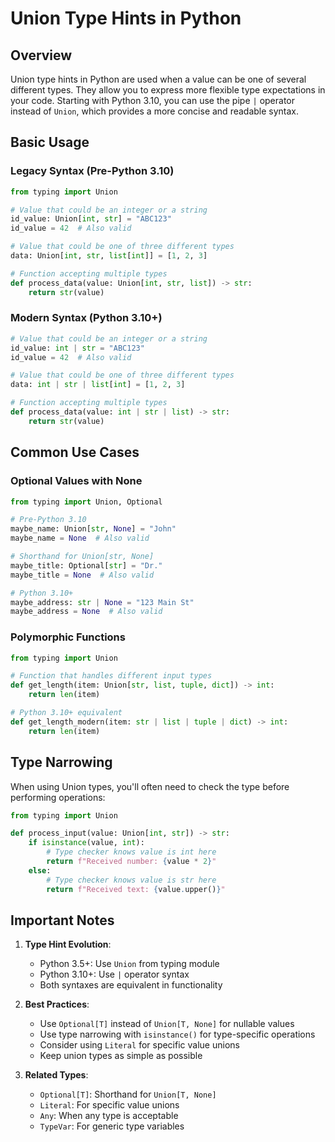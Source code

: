 # Union Type Hints in Python

## Overview
Union type hints in Python are used when a value can be one of several different types. They allow you to express more flexible type expectations in your code. Starting with Python 3.10, you can use the pipe `|` operator instead of `Union`, which provides a more concise and readable syntax.

## Basic Usage

### Legacy Syntax (Pre-Python 3.10)
```python
from typing import Union

# Value that could be an integer or a string
id_value: Union[int, str] = "ABC123"
id_value = 42  # Also valid

# Value that could be one of three different types
data: Union[int, str, list[int]] = [1, 2, 3]

# Function accepting multiple types
def process_data(value: Union[int, str, list]) -> str:
    return str(value)
```

### Modern Syntax (Python 3.10+)
```python
# Value that could be an integer or a string
id_value: int | str = "ABC123"
id_value = 42  # Also valid

# Value that could be one of three different types
data: int | str | list[int] = [1, 2, 3]

# Function accepting multiple types
def process_data(value: int | str | list) -> str:
    return str(value)
```

## Common Use Cases

### Optional Values with None
```python
from typing import Union, Optional

# Pre-Python 3.10
maybe_name: Union[str, None] = "John"
maybe_name = None  # Also valid

# Shorthand for Union[str, None]
maybe_title: Optional[str] = "Dr."
maybe_title = None  # Also valid

# Python 3.10+
maybe_address: str | None = "123 Main St"
maybe_address = None  # Also valid
```

### Polymorphic Functions
```python
from typing import Union

# Function that handles different input types
def get_length(item: Union[str, list, tuple, dict]) -> int:
    return len(item)

# Python 3.10+ equivalent
def get_length_modern(item: str | list | tuple | dict) -> int:
    return len(item)
```

## Type Narrowing

When using Union types, you'll often need to check the type before performing operations:
```python
from typing import Union

def process_input(value: Union[int, str]) -> str:
    if isinstance(value, int):
        # Type checker knows value is int here
        return f"Received number: {value * 2}"
    else:
        # Type checker knows value is str here
        return f"Received text: {value.upper()}"
```

## Important Notes

1. **Type Hint Evolution**:
   - Python 3.5+: Use `Union` from typing module
   - Python 3.10+: Use `|` operator syntax
   - Both syntaxes are equivalent in functionality

2. **Best Practices**:
   - Use `Optional[T]` instead of `Union[T, None]` for nullable values
   - Use type narrowing with `isinstance()` for type-specific operations
   - Consider using `Literal` for specific value unions
   - Keep union types as simple as possible

3. **Related Types**:
   - `Optional[T]`: Shorthand for `Union[T, None]`
   - `Literal`: For specific value unions
   - `Any`: When any type is acceptable
   - `TypeVar`: For generic type variables
